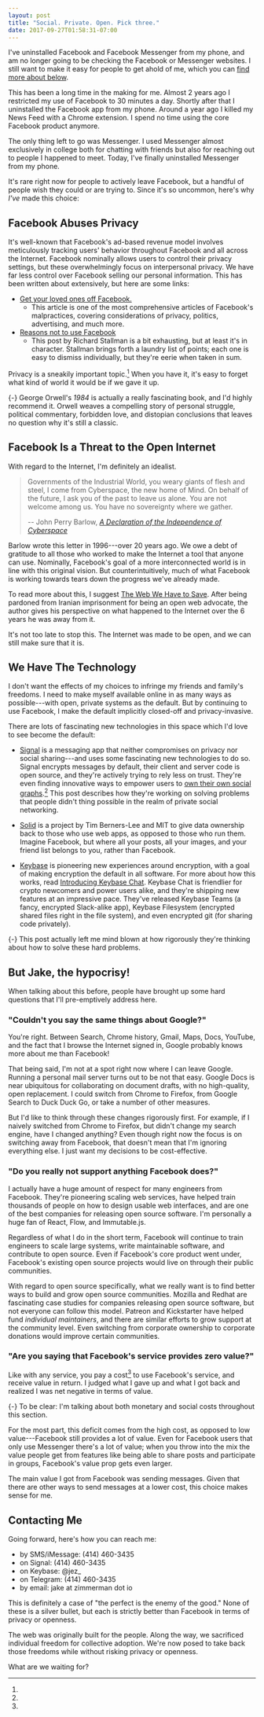 ```yaml
---
layout: post
title: "Social. Private. Open. Pick three."
date: 2017-09-27T01:58:31-07:00
---
```


<section>

I've uninstalled Facebook and Facebook Messenger from my phone, and am
no longer going to be checking the Facebook or Messenger websites. I
still want to make it easy for people to get ahold of me, which you can
[find more about below](#contacting-me).

This has been a long time in the making for me. Almost 2 years ago I
restricted my use of Facebook to 30 minutes a day. Shortly after that I
uninstalled the Facebook app from my phone. Around a year ago I killed
my News Feed with a Chrome extension. I spend no time using the core
Facebook product anymore.

The only thing left to go was Messenger. I used Messenger almost
exclusively in college both for chatting with friends but also for
reaching out to people I happened to meet. Today, I've finally
uninstalled Messenger from my phone.

It's rare right now for people to actively leave Facebook, but a handful
of people wish they could or are trying to. Since it's so uncommon,
here's why *I've* made this choice:

</section>


## Facebook Abuses Privacy

It's well-known that Facebook's ad-based revenue model involves
meticulously tracking users' behavior throughout Facebook and all across
the Internet. Facebook nominally allows users to control their privacy
settings, but these overwhelmingly focus on interpersonal privacy. We
have far less control over Facebook selling our personal information.
This has been written about extensively, but here are some links:

- [Get your loved ones off Facebook.](http://www.salimvirani.com/facebook/)
    - This article is one of the most comprehensive articles of
      Facebook's malpractices, covering considerations of privacy,
      politics, advertising, and much more.
- [Reasons not to use Facebook](https://stallman.org/facebook.html)
    - This post by Richard Stallman is a bit exhausting, but at least
      it's in character. Stallman brings forth a laundry list of points;
      each one is easy to dismiss individually, but they're eerie when
      taken in sum.

Privacy is a sneakily important topic.[^1984] When you have it, it's
easy to forget what kind of world it would be if we gave it up.

[^1984]:
  {-} George Orwell's *1984* is actually a really fascinating book, and
  I'd highly recommend it. Orwell weaves a compelling story of personal
  struggle, political commentary, forbidden love, and distopian
  conclusions that leaves no question why it's still a classic.

## Facebook Is a Threat to the Open Internet

With regard to the Internet, I'm definitely an idealist.

> Governments of the Industrial World, you weary giants of flesh and
> steel, I come from Cyberspace, the new home of Mind. On behalf of the
> future, I ask you of the past to leave us alone. You are not welcome
> among us. You have no sovereignty where we gather.
>
> -- John Perry Barlow, [*A Declaration of the Independence of
> Cyberspace*][ind]


Barlow wrote this letter in 1996---over 20 years ago. We owe a debt of
gratitude to all those who worked to make the Internet a tool that
anyone can use. Nominally, Facebook's goal of a more interconnected
world is in line with this original vision. But counterintuitively, much
of what Facebook is working towards tears down the progress we've
already made.

To read more about this, I suggest [The Web We Have to Save][web-save].
After being pardoned from Iranian imprisonment for being an open web
advocate, the author gives his perspective on what happened to the
Internet over the 6 years he was away from it.

It's not too late to stop this. The Internet was made to be open, and we
can still make sure that it is.

## We Have The Technology

I don't want the effects of my choices to infringe my friends and
family's freedoms. I need to make myself available online in as many
ways as possible---with open, private systems as the default. But by
continuing to use Facebook, I make the default implicitly closed-off and
privacy-invasive.

There are lots of fascinating new technologies in this space which I'd
love to see become the default:

- [Signal] is a messaging app that neither compromises on privacy nor
  social sharing---and uses some fascinating new technologies to do so.
  Signal encrypts messages by default, their client and server code is
  open source, and they're actively trying to rely less on trust.
  They're even finding innovative ways to empower users to [own their
  own social graphs][social-graph].[^mindblown] This post describes how
  they're working on solving problems that people didn't thing possible
  in the realm of private social networking.

- [Solid] is a project by Tim Berners-Lee and MIT to give data ownership
  back to those who use web apps, as opposed to those who run them.
  Imagine Facebook, but where all your posts, all your images, and your
  friend list belongs to you, rather than Facebook.

- [Keybase] is pioneering new experiences around encryption, with a goal
  of making encryption the default in all software. For more about how
  this works, read [Introducing Keybase Chat][keybase-chat]. Keybase
  Chat is friendlier for crypto newcomers and power users alike, and
  they're shipping new features at an impressive pace. They've released
  Keybase Teams (a fancy, encrypted Slack-alike app), Keybase Filesystem
  (encrypted shared files right in the file system), and even encrypted
  git (for sharing code privately).

[^mindblown]:
  {-} This post actually left me mind blown at how rigorously they're
  thinking about how to solve these hard problems.

## But Jake, the hypocrisy!

When talking about this before, people have brought up some hard
questions that I'll pre-emptively address here.

### "Couldn't you say the same things about Google?"

You're right. Between Search, Chrome history, Gmail, Maps, Docs,
YouTube, and the fact that I browse the Internet signed in, Google
probably knows more about me than Facebook!

That being said, I'm not at a spot right now where I can leave Google.
Running a personal mail server turns out to be not that easy. Google
Docs is near ubiquitous for collaborating on document drafts, with no
high-quality, open replacement. I could switch from Chrome to Firefox,
from Google Search to Duck Duck Go, or take a number of other measures.

But I'd like to think through these changes rigorously first. For
example, if I naively switched from Chrome to Firefox, but didn't change
my search engine, have I changed anything? Even though right now the
focus is on switching away from Facebook, that doesn't mean that I'm
ignoring everything else. I just want my decisions to be cost-effective.

### "Do you really not support anything Facebook does?"

I actually have a huge amount of respect for many engineers from
Facebook. They're pioneering scaling web services, have helped train
thousands of people on how to design usable web interfaces, and are one
of the best companies for releasing open source software. I'm personally
a huge fan of React, Flow, and Immutable.js.

Regardless of what I do in the short term, Facebook will continue to
train engineers to scale large systems, write maintainable software, and
contribute to open source. Even if Facebook's core product went under,
Facebook's existing open source projects would live on through their
public communities.

With regard to open source specifically, what we really want is to find
better ways to build and grow open source communities. Mozilla and
Redhat are fascinating case studies for companies releasing open
source software, but not everyone can follow this model. Patreon and
Kickstarter have helped fund *individual maintainers*, and there are
similar efforts to grow support at the community level. Even switching
from corporate ownership to corporate donations would improve certain
communities.

### "Are you saying that Facebook's service provides zero value?"

Like with any service, you pay a cost[^cost] to use Facebook's service,
and receive value in return. I judged what I gave up and what I got back
and realized I was net negative in terms of value.

[^cost]:
  {-} To be clear: I'm talking about both monetary and social costs
  throughout this section.

For the most part, this deficit comes from the high cost, as opposed to
low value---Facebook still provides a lot of value. Even for Facebook
users that only use Messenger there's a lot of value; when you throw
into the mix the value people get from features like being able to share
posts and participate in groups, Facebook's value prop gets even larger.

The main value I got from Facebook was sending messages. Given that
there are other ways to send messages at a lower cost, this choice makes
sense for me.


## Contacting Me

Going forward, here's how you can reach me:

- by SMS/iMessage: (414) 460-3435
- on Signal: (414) 460-3435
- on Keybase: @jez_
- on Telegram: (414) 460-3435
- by email: jake at zimmerman dot io

This is definitely a case of "the perfect is the enemy of the good."
None of these is a silver bullet, but each is strictly better than
Facebook in terms of privacy or openness.

The web was originally built for the people. Along the way, we
sacrificed individual freedom for collective adoption. We're now posed
to take back those freedoms while without risking privacy or openness.

What are we waiting for?


[ind]: https://www.eff.org/cyberspace-independence
[web-save]: https://medium.com/matter/the-web-we-have-to-save-2eb1fe15a426

[Signal]: https://signal.org/
[social-graph]: https://signal.org/blog/private-contact-discovery/
[Solid]: https://solid.mit.edu/
[Keybase]: https://keybase.io/
[keybase-chat]: https://keybase.io/blog/keybase-chat

<!-- vim:tw=72
-->
